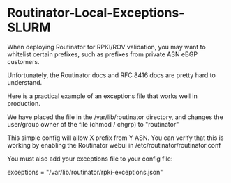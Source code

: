 # Routinator-Local-Exceptions-SLURM
When deploying Routinator for RPKI/ROV validation, you may want to whitelist certain prefixes, such as prefixes from private ASN eBGP customers.

Unfortunately, the Routinator docs and RFC 8416 docs are pretty hard to understand.

Here is a practical example of an exceptions file that works well in production.

We have placed the file in the /var/lib/routinator directory, and changes the user/group owner of the file (chmod / chgrp) to "routinator"

This simple config will allow X prefix from Y ASN. You can verify that this is working by enabling the Routinator webui in /etc/routinator/routinator.conf

You must also add your exceptions file to your config file:

exceptions = "/var/lib/routinator/rpki-exceptions.json"
